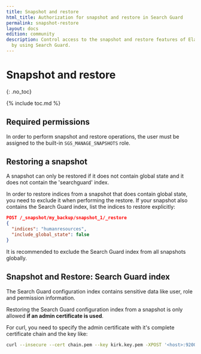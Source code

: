 ```yaml
---
title: Snapshot and restore
html_title: Authorization for snapshot and restore in Search Guard
permalink: snapshot-restore
layout: docs
edition: community
description: Control access to the snapshot and restore features of Elasticsearch
  by using Search Guard.
---
```

<!---
Copyright 2022 floragunn GmbH
-->
# Snapshot and restore
{: .no_toc}

{% include toc.md %}



## Required permissions

In order to perform snapshot and restore operations, the user must be assigned to the built-in `SGS_MANAGE_SNAPSHOTS` role.

## Restoring a snapshot

A snapshot can only be restored if it does not contain global state and it does not contain the 'searchguard' index. 

In order to restore indices from a snapshot that does contain global state, you need to exclude it when performing the restore. If your snapshot also contains the Search Guard index, list the indices to restore explicitly:

```json
POST /_snapshot/my_backup/snapshot_1/_restore
{
  "indices": "humanresources",  
  "include_global_state": false
}
```

It is recommended to exclude the Search Guard index from all snapshots globally.

## Snapshot and Restore: Search Guard index

The Search Guard configuration index contains sensitive data like user, role and permission information. 

Restoring the Search Guard configuration index from a snapshot is only allowed **if an admin certificate is used**.

For curl, you need to specify the admin certificate with it's complete certificate chain and the key like:

```bash
curl --insecure --cert chain.pem --key kirk.key.pem -XPOST '<host>:9200/_snapshot/my_backup/snapshot_1/_restore?pretty'
```


